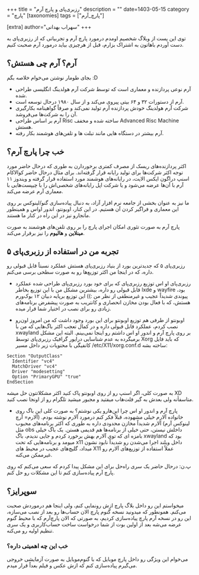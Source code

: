 +++
title = "رزبری‌پای و پارچ آرم"
description = ""
date=1403-05-15
category = "پارچ"
[taxonomies]
tags = ["پارچ_آرم"]

[extra]
author="سهراب بهدانی"
+++

توی این پست از وبلاگ شخصیم اومدم درمورد پارچ آرم و تجربیاتی که از رزبری‌پای به دست آوردم باهاتون به اشتراک بزارم، قبل از هرچیزی بیاید درمورد آرم صحبت کنیم.

## آرم؟ آرم چی هستش؟
بجای طومار نوشتن می‌خوام خلاصه بگم :D
- آرم نوعی پردازنده و معماری است که توسط شرکت آرم هولدینگ انگلیسی طراحی شده.
- آرم از دستورات ۳۲ و ۶۴ بیتی پیروی می‌کند و از سال ۱۹۸۰ درحال توسعه است.
- شرکت آرم هولدینگ خودش پردازنده آرم تولید نمی‌کند و صرفاً گواهینامه بکارگیری آن را به شرکت‌ها می‌فروشد.
- آرم بر اساس طراحی Risc ساخته شده و مخفف Advanced Risc Machine هستش.
- آرم بیشتر در دستگاه‌ هایی مانند تبلت ها و تلفن‌های هوشمند بکار رفته.

## خب چرا پارچ آرم؟
اکثر پردازنده‌های ریسک از مصرف کمتری برخوردارن به طوری که درحال حاضر مورد توجه اکثر شرکت‌ها برای تولید رایانه قرار گرفته‌اند. برای مثال درحال حاضر کوالاکام اسنپ دراگون ایکس الایت، در رایانه‌های هوشمند مورد استفاده قرار گرفته و ویندوز ۱۱ آرم با آن‌ها عرضه می‌شود و یا شرکت اپل رایانه‌های شخصی‌اش را با چیپست‌هایی با معماری آرم عرضه می‌کند.

ما نیز به عنوان بخشی از جامعه نرم افزار آزاد، به دنبال پیاده‌سازی گنو/لینوکس بر روی این معماری و فراگیر کردن آن هستیم. در این کنار، اوبونتو، اندور او‌اس و همینطور مانجارو نیز در این راه در کنار ما هستند.

پارچ آرم به صورت تئوری امکان اجرای پارچ را بر روی تلفن‌های هوشمند به صورت **مینلاین** و **هالیوم** را نیز برقرار می‌کند.


## تجربه من در استفاده از رزبری‌پای ۵

رزبری‌پای ۵ که جدیدترین بورد از بنیاد رزبری‌پای هستش عملکرد نسبتاً قابل قبولی رو داره، که در اینجا من اکثر توزیع‌ها رو به صورت سطحی برسی می‌کنم.

- رزبری‌پای او اس
توزیع رزبری‌پای که برای خود بورد رزبری‌پای طراحی شده عملکرد قابل قبولی رو داره، بیشترین مشکل من با این توزیع بخاطر lxde و wayfire بود، پیوندی شدیداً عجیب و غیرمنطقی از نظر من :)) 
این توزیع برپایه دبیان ۱۲ بوک‌ورم هستش، که با فعال بودن مخازن انحصاری و کانتریب به صورت پیشفرض برنامه‌های زیادی رو برای نصب در اختیار شما قرار میده.

- اوبونتو
از طرفی هم توزیع اوبونتو برای این بورد وجود داشت که من امروز اون‌رو نصب کردم، عملکرد قابل قبولی داره و در کمال تعجب اکثر باگ‌هایی که من با xwayland بر روی پارچ آرم و اندور او اس داشتم رو اینجا نمی‌بینم. البته این مشکل برمیگرده به عدم شناسایی درایور گرافیک رزبری‌پای توسط Xorg که باید فایل کانفیگی با محتویات زیر داخل مسیر /etc/X11/xorg.conf.d ساخته بشه:
```
Section "OutputClass"
  Identifier "vc4"
  MatchDriver "vc4"
  Driver "modesetting"
  Option "PrimaryGPU" "true"
EndSection
```
به صورت کلی، اگر اسنپ رو از روی اوبونتو پاک کنید اکثر مشکلاتتون حل میشه XD 
متاسفأنه ولی بعدش به گیر فلت‌هاب میفتید و مجبور میشید تلگرام رو از اونجا نصب کنید.

- پارچ آرم و اندور او اس
چرا این‌هارو یکی نوشتم؟ به صورت کلی این باگ روی خانواده آلارم خیلی مشهوده، قبلاً فکر کنم درمورد آلارم نوشته بودم. (آلارم= آرچ لینوکس آرم) 
آلارم شدیداً مخازن محدودی داره به طوری که اکثر برنامه‌های محبوب مثل obs داخلش نیستن، حتی خیلی از برنامه‌ها هم قدیمی هستن.
یک باگ خیلی بامزه ای که توی آلارم بهش برخورد کردم و جایی ندیدم، باگ xwayland بود که میومد و برنامه‌هایی که تحت x11 داخل ویلند اجرا می‌شدن رو شدیداً نابود نشون میداد، گلیچ‌های عجیب در محیط های X11 عملاً استفاده از توزیع‌های آلارم رو غیرممکن می‌کنه.

پ.ن: درحال حاضر یک سری راه‌حل برای این مشکل پیدا کردم که سعی می‌کنم که روی پارچ آرم پیاده‌سازی کنم تا این مشکلات رو حل کنم.


## سوپرایز؟
میخواستم این رو داخل بلاگ پارچ ازش رونمایی کنم، ولی اینجا هم درموردش صحبت می‌کنم. همونطور که میدونید نسخه گنوم پارچ الان حساب‌ها رو بعد از نصب می‌سازه، این رو در نسخه آرم پارچ پیاده‌سازی کردیم، به صورتی که الان پارچ‌آرم که با محیط گنوم عرضه می‌شه بعد از اولین بوت از شما درخواست ساخت حساب‌کاربری و یک سری تنظیم اولیه رو می‌کنه. 
### خب این چه اهمیتی داره؟
می‌خوام این ویژگی رو داخل پارچ موبایل که با گنوم‌موبایل به صورت آزمایشی خروجی می‌گیرم پیاده‌سازی کنم که ازش عکس و فیلم بعداً قرار میدم.





